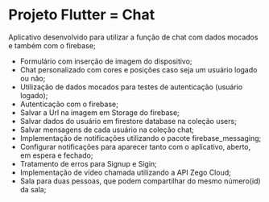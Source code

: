 # Projeto Flutter = Chat

Aplicativo desenvolvido para utilizar a função de chat com dados mocados e também com o firebase;

- Formulário com inserção de imagem do dispositivo;
- Chat personalizado com cores e posições caso seja um usuário logado ou não;
- Utilização de dados mocados para testes de autenticação (usuário logado);
- Autenticação com o firebase;
- Salvar a Url na imagem em Storage do firebase;
- Salvar dados do usuário em firestore database na coleção users;
- Salvar mensagens de cada usuário na coleção chat;
- Implementação de notificações utilizando o pacote firebase_messaging;
- Configurar notificações para aparecer tanto com o aplicativo, aberto, em espera e fechado;
- Tratamento de erros para Signup e Sigin;
- Implementação de vídeo chamada utilizando a API Zego Cloud;
- Sala para duas pessoas, que podem compartilhar do mesmo número(id) da sala;